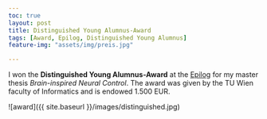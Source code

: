 ```yaml
---
toc: true
layout: post
title: Distinguished Young Alumnus-Award
tags: [Award, Epilog, Distinguished Young Alumnus]
feature-img: "assets/img/preis.jpg"

---
```


I won the **Distinguished Young Alumnus-Award** at the  [Epilog](http://www.informatik.tuwien.ac.at/studium/studierende/epilog/2017ws)
for my master thesis *Brain-inspired Neural Control*. The award was given by the TU Wien faculty of Informatics and is endowed 1.500 EUR.

![award]({{ site.baseurl }}/images/distinguished.jpg)
